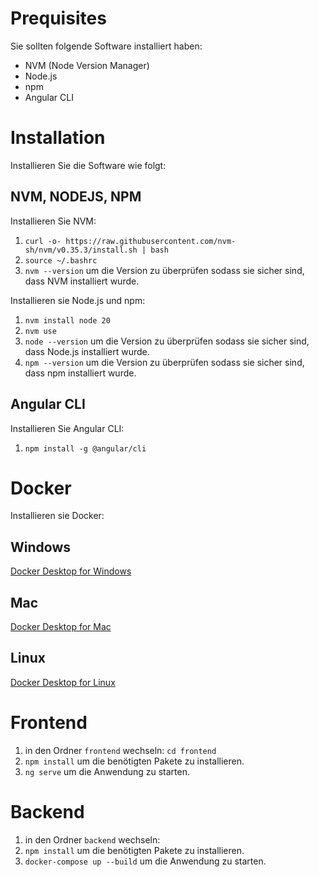# Prequisites
Sie sollten folgende Software installiert haben:
- NVM (Node Version Manager)
- Node.js
- npm
- Angular CLI

# Installation
Installieren Sie die Software wie folgt:

## NVM, NODEJS, NPM
Installieren Sie NVM:
1. `curl -o- https://raw.githubusercontent.com/nvm-sh/nvm/v0.35.3/install.sh | bash`
2. `source ~/.bashrc`
3. `nvm --version` um die Version zu überprüfen sodass sie sicher sind, dass NVM installiert wurde.

Installieren sie Node.js und npm:
1. `nvm install node 20`
2. `nvm use`
3. `node --version` um die Version zu überprüfen sodass sie sicher sind, dass Node.js installiert wurde.
4. `npm --version` um die Version zu überprüfen sodass sie sicher sind, dass npm installiert wurde.

## Angular CLI
Installieren Sie Angular CLI:
1. `npm install -g @angular/cli`

# Docker
Installieren sie Docker:

## Windows
[Docker Desktop for Windows](https://hub.docker.com/editions/community/docker-ce-desktop-windows)

## Mac
[Docker Desktop for Mac](https://hub.docker.com/editions/community/docker-ce-desktop-mac)

## Linux
[Docker Desktop for Linux](https://hub.docker.com/editions/community/docker-ce-desktop-linux)

# Frontend
1. in den Ordner `frontend` wechseln:
   `cd frontend`
2. `npm install` um die benötigten Pakete zu installieren.
3. `ng serve` um die Anwendung zu starten.

# Backend
1. in den Ordner `backend` wechseln:
2. `npm install` um die benötigten Pakete zu installieren.
3. `docker-compose up --build` um die Anwendung zu starten.
